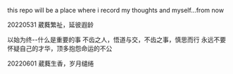 this repo will be a place where i record my thoughts and myself...from now

20220531
葳蕤繁祉，延彼遐龄

以始为终--什么是重要的事
不齿之人，悟道与交，不齿之事，慎思而行
永远不要怀疑自己的才华，顶多抱怨命运的不公

20220601
葳蕤生香，岁月缱绻
